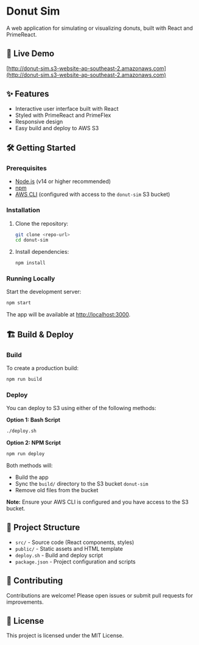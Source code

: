 # Donut Sim

A web application for simulating or visualizing donuts, built with React and PrimeReact.

## 🚀 Live Demo

[http://donut-sim.s3-website-ap-southeast-2.amazonaws.com](http://donut-sim.s3-website-ap-southeast-2.amazonaws.com)

## ✨ Features

- Interactive user interface built with React
- Styled with PrimeReact and PrimeFlex
- Responsive design
- Easy build and deploy to AWS S3

## 🛠️ Getting Started

### Prerequisites

- [Node.js](https://nodejs.org/) (v14 or higher recommended)
- [npm](https://www.npmjs.com/)
- [AWS CLI](https://aws.amazon.com/cli/) (configured with access to the `donut-sim` S3 bucket)

### Installation

1. Clone the repository:
   ```bash
   git clone <repo-url>
   cd donut-sim
   ```
2. Install dependencies:
   ```bash
   npm install
   ```

### Running Locally

Start the development server:
```bash
npm start
```
The app will be available at [http://localhost:3000](http://localhost:3000).

## 🏗️ Build & Deploy

### Build

To create a production build:
```bash
npm run build
```

### Deploy

You can deploy to S3 using either of the following methods:

**Option 1: Bash Script**
```bash
./deploy.sh
```

**Option 2: NPM Script**
```bash
npm run deploy
```

Both methods will:
- Build the app
- Sync the `build/` directory to the S3 bucket `donut-sim`
- Remove old files from the bucket

**Note:** Ensure your AWS CLI is configured and you have access to the S3 bucket.

## 📁 Project Structure

- `src/` - Source code (React components, styles)
- `public/` - Static assets and HTML template
- `deploy.sh` - Build and deploy script
- `package.json` - Project configuration and scripts

## 🤝 Contributing

Contributions are welcome! Please open issues or submit pull requests for improvements.

## 📝 License

This project is licensed under the MIT License.
